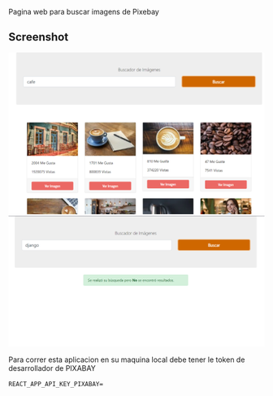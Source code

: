 Pagina web para buscar imagens de Pixebay

## Screenshot

![pagina principal](/screenshots/imagen1.png)
![pagina despues de consulta](/screenshots/imagen2.png)

Para correr esta aplicacion en su maquina local debe tener le token de desarrollador de PIXABAY

```
REACT_APP_API_KEY_PIXABAY=
```
